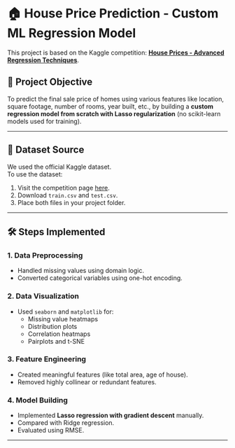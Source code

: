 # 🏠 House Price Prediction - Custom ML Regression Model

This project is based on the Kaggle competition: **[House Prices - Advanced Regression Techniques](https://www.kaggle.com/competitions/house-prices-advanced-regression-techniques)**.

## 📌 Project Objective

To predict the final sale price of homes using various features like location, square footage, number of rooms, year built, etc., by building a **custom regression model from scratch with Lasso regularization** (no scikit-learn models used for training).

---

## 📁 Dataset Source

We used the official Kaggle dataset.  
To use the dataset:
1. Visit the competition page [here](https://www.kaggle.com/competitions/house-prices-advanced-regression-techniques/data).
2. Download `train.csv` and `test.csv`.
3. Place both files in your project folder.

---

## 🛠️ Steps Implemented

### 1. Data Preprocessing
- Handled missing values using domain logic.
- Converted categorical variables using one-hot encoding.

### 2. Data Visualization
- Used `seaborn` and `matplotlib` for:
  - Missing value heatmaps
  - Distribution plots
  - Correlation heatmaps
  - Pairplots and t-SNE

### 3. Feature Engineering
- Created meaningful features (like total area, age of house).
- Removed highly collinear or redundant features.

### 4. Model Building
- Implemented **Lasso regression with gradient descent** manually.
- Compared with Ridge regression.
- Evaluated using RMSE.

---


